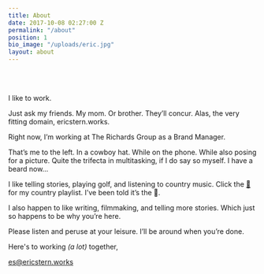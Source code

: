 ```yaml
---
title: About
date: 2017-10-08 02:27:00 Z
permalink: "/about"
position: 1
bio_image: "/uploads/eric.jpg"
layout: about
---
```


<br>
<br>

I like to work.

Just ask my friends. My mom. Or brother. They’ll concur. Alas, the very fitting domain, ericstern.works.

Right now, I’m working at The Richards Group as a Brand Manager.

That’s me to the left. In a cowboy hat. While on the phone. While also posing for a picture. Quite the trifecta in multitasking, if I do say so myself. I have a beard now…

I like telling stories, playing golf, and listening to country music. Click the [🐐](https://open.spotify.com/playlist/0LKHF6hMyMdGzxnwgPsTJ2?si=tZVBHhPLRKmsbbMWPuAYkw) for my country playlist. I’ve been told it’s the 🐐.

I also happen to like writing, filmmaking, and telling more stories. Which just so happens to be why you’re here.

Please listen and peruse at your leisure. I’ll be around when you’re done.

Here's to working *(a lot)* together,

[es@ericstern.works](mailto:es@ericstern.works)